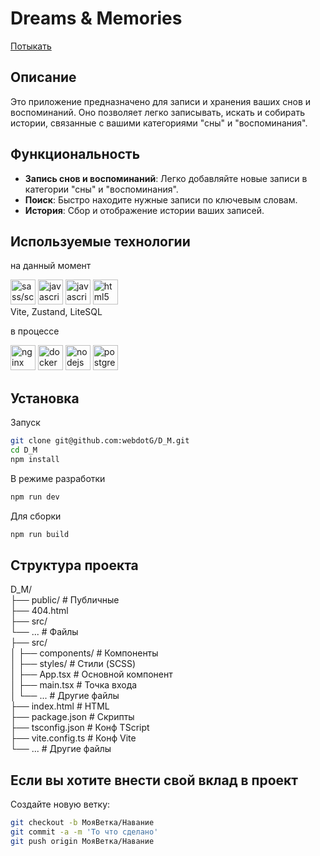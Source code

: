 # Dreams & Memories  

[Потыкать](https://webdotg.github.io/D_M/)  

## Описание

Это приложение предназначено для записи и хранения ваших снов и воспоминаний. Оно позволяет легко записывать, искать и собирать истории, связанные с вашими категориями "сны" и "воспоминания".

## Функциональность

- **Запись снов и воспоминаний**: Легко добавляйте новые записи в категории "сны" и "воспоминания".
- **Поиск**: Быстро находите нужные записи по ключевым словам.
- **История**: Сбор и отображение истории ваших записей.

## Используемые технологии
на данный момент
  
<img src="https://cdn.jsdelivr.net/gh/devicons/devicon@latest/icons/sass/sass-original.svg" title="sass" alt="sass/scss" width="40" height="40"/> <img src="https://cdn.jsdelivr.net/gh/devicons/devicon@latest/icons/javascript/javascript-original.svg" title="javascript" alt="javascript" width="40" height="40"/> <img src="https://cdn.jsdelivr.net/gh/devicons/devicon@latest/icons/typescript/typescript-original.svg" title="javascript" alt="javascript" width="40" height="40"/> <img src="https://cdn.jsdelivr.net/gh/devicons/devicon@latest/icons/html5/html5-original-wordmark.svg" title="html5" alt="html5" width="40" height="40"/>  
Vite, Zustand, LiteSQL    

   в процессе  

<img src="https://cdn.jsdelivr.net/gh/devicons/devicon@latest/icons/nginx/nginx-original.svg" title="nginx" alt="nginx" width="40" height="40"/> <img src="https://cdn.jsdelivr.net/gh/devicons/devicon@latest/icons/docker/docker-original.svg" title="docker" alt="docker" width="40" height="40" /> <img src="https://cdn.jsdelivr.net/gh/devicons/devicon@latest/icons/nodejs/nodejs-original-wordmark.svg" title="nodejs" alt="nodejs" width="40" height="40"/> <img src="https://cdn.jsdelivr.net/gh/devicons/devicon@latest/icons/postgresql/postgresql-original-wordmark.svg" title="postgreSQl" alt="postgreSQL" width="40" height="40">  
   

## Установка
Запуск
  ```bash
  git clone git@github.com:webdotG/D_M.git
  cd D_M
  npm install
  ```
В режиме разработки 
  ```bash
 npm run dev
 ```
 Для сборки
   ```bash
 npm run build
 ```

## Структура проекта    
D_M/  
├── public/                      # Публичные   
    ├── 404.html  
    ├── src/  
    └── ...                      # Файлы   
    ├── src/                      
│   ├── components/              # Компоненты    
│   ├── styles/                  # Стили (SCSS)  
│   ├── App.tsx                  # Основной компонент   
│   ├── main.tsx                 # Точка входа   
│   └── ...                      # Другие файлы   
├── index.html                   # HTML  
├── package.json                 # Скрипты  
├── tsconfig.json                # Конф TScript  
├── vite.config.ts               # Конф Vite  
└── ...                          # Другие файлы   

## Если вы хотите внести свой вклад в проект

Создайте новую ветку: 
```bash  
git checkout -b МояВетка/Навание  
git commit -a -m 'То что сделано'  
git push origin МояВетка/Навание  
```
